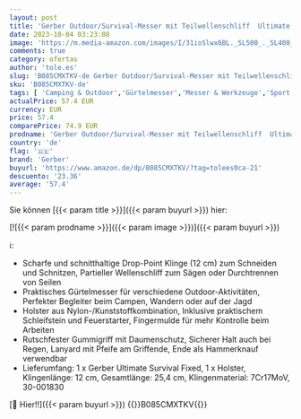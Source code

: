 ```yaml
---
layout: post
title: 'Gerber Outdoor/Survival-Messer mit Teilwellenschliff  Ultimate Survival Fixed  Klingenlänge: 12 cm  Rostfreier Stahl  30-001830'
date: 2023-10-04 03:23:08
image: 'https://m.media-amazon.com/images/I/31ioSlwx6BL._SL500_._SL400_.jpg'
comments: true
category: ofertas
author: 'tole.es'
slug: 'B085CMXTKV-de Gerber Outdoor/Survival-Messer mit Teilwellenschliff...'
sku: 'B085CMXTKV-de'
tags: [ 'Camping & Outdoor','Gürtelmesser','Messer & Werkzeuge','Sport','Sport & Freizeit','Sport & Outdoor Aktivitäten, Bekleidung & Ausrüstung','gerber','🇩🇪', ]
actualPrice: 57.4 EUR
currency: EUR
price: 57.4
comparePrice: 74.9 EUR
prodname: 'Gerber Outdoor/Survival-Messer mit Teilwellenschliff  Ultimate Survival Fixed  Klingenlänge: 12 cm  Rostfreier Stahl  30-001830'
country: 'de'
flag: '🇩🇪'
brand: 'Gerber'
buyurl: 'https://www.amazon.de/dp/B085CMXTKV/?tag=tolees0ca-21'
descuento: '23.36'
average: '57.4'
---
```


Sie können [{{< param title >}}]({{< param buyurl >}}) hier:

[![{{< param prodname >}}]({{< param image >}})]({{< param buyurl >}})

ℹ️:

- Scharfe und schnitthaltige Drop-Point Klinge (12 cm) zum Schneiden und Schnitzen, Partieller Wellenschliff zum Sägen oder Durchtrennen von Seilen
- Praktisches Gürtelmesser für verschiedene Outdoor-Aktivitäten, Perfekter Begleiter beim Campen, Wandern oder auf der Jagd
- Holster aus Nylon-/Kunststoffkombination, Inklusive praktischem Schleifstein und Feuerstarter, Fingermulde für mehr Kontrolle beim Arbeiten
- Rutschfester Gummigriff mit Daumenschutz, Sicherer Halt auch bei Regen, Lanyard mit Pfeife am Griffende, Ende als Hammerknauf verwendbar
- Lieferumfang: 1 x Gerber Ultimate Survival Fixed, 1 x Holster, Klingenlänge: 12 cm, Gesamtlänge: 25,4 cm, Klingenmaterial: 7Cr17MoV, 30-001830

[🛒 Hier!!]({{< param buyurl >}})
{{<world>}}B085CMXTKV{{</world>}}
